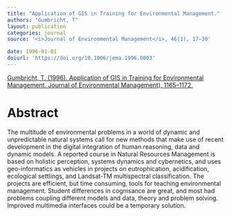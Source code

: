 ```yaml
---
title: "Application of GIS in Training for Environmental Management."
authors: "Gumbricht, T"
layout: publication
categories: journal
source: '<i>Journal of Environmental Management</i>, 46(1), 17–30'

date: 1996-01-01
doiurl: 'https://doi.org/10.1006/jema.1996.0003'
---
```


[Gumbricht, T. (1996). Application of GIS in Training for Environmental Management. Journal of Environmental Management), 1165–1172.](https://doi.org/10.1006/jema.1996.0003)

<h1 class='foot-description'>Abstract</h1>

The multitude of environmental problems in a world of dynamic and unpredictable natural systems call for new methods that make use of recent development in the digital integration of human reasoning, data and dynamic models. A reported course in Natural Resources Management is based on holistic perception, systems dynamics and cybernetics, and uses geo-informatics as vehicles in projects on eutrophication, acidification, ecological settlings, and Landsat-TM multispectral classification. The projects are efficient, but time consuming, tools for teaching environmental management. Student differences in cognisance are great, and most had problems coupling different models and data, theory and problem solving. Improved multimedia interfaces could be a temporary solution.
